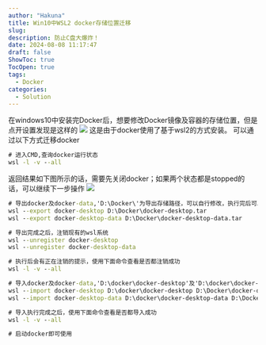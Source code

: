 ```yaml
---
author: "Hakuna"
title: Win10中WSL2 docker存储位置迁移
slug: 
description: 防止C盘大爆炸！
date: 2024-08-08 11:17:47
draft: false
ShowToc: true
TocOpen: true
tags:
  - Docker
categories:
  - Solution
---
```

在windows10中安装完Docker后，想要修改Docker镜像及容器的存储位置，但是点开设置发现是这样的
![](/images/posts/20240807_win_docker_config/2910378857.jpg)
这是由于docker使用了基于wsl2的方式安装。
可以通过以下方式迁移docker

```cmd
# 进入CMD,查询docker运行状态
wsl -l -v --all
```

返回结果如下图所示的话，需要先关闭docker；如果两个状态都是stopped的话，可以继续下一步操作
![](/images/posts/20240807_win_docker_config/885509585.jpg)

```cmd
# 导出docker及docker-data,'D:\Docker\'为导出存储路径，可以自行修改，执行完后可以在此路径下看到导出文件
wsl --export docker-desktop D:\Docker\docker-desktop.tar
wsl --export docker-desktop-data D:\Docker\docker-desktop-data.tar

# 导出完成之后，注销现有的wsl系统
wsl --unregister docker-desktop
wsl --unregister docker-desktop-data

# 执行后会有正在注销的提示，使用下面命令查看是否都注销成功
wsl -l -v --all

# 导入docker及docker-data,'D:\docker\docker-desktop'及'D:\docker\docker-desktop-data'为导入路径,tar包路径为之前导出的路径
wsl --import docker-desktop D:\docker\docker-desktop D:\Docker\docker-desktop.tar --version 2
wsl --import docker-desktop-data D:\docker\docker-desktop-data D:\Docker\docker-desktop-data.tar --version 2

# 导入执行完成之后，使用下面命令查看是否都导入成功
wsl -l -v --all

# 启动docker即可使用
```
